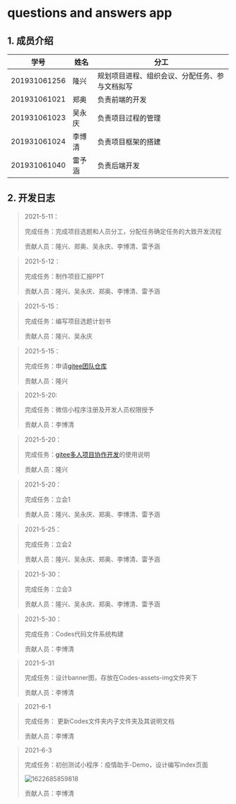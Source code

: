 # questions and answers app

## 1. 成员介绍

| 学号         | 姓名   | 分工                                           |
| ------------ | ------ | ---------------------------------------------- |
| 201931061256 | 隆兴   | 规划项目进程、组织会议、分配任务、参与文档拟写 |
| 201931061021 | 郑奥   | 负责前端的开发                                 |
| 201931061023 | 吴永庆 | 负责项目过程的管理                             |
| 201931061024 | 李博清 | 负责项目框架的搭建                             |
| 201931061040 | 雷予涵 | 负责后端开发                                   |

## 2. 开发日志

> 2021-5-11：
>
> 完成任务：完成项目选题和人员分工，分配任务确定任务的大致开发流程
>
> 贡献人员：隆兴、郑奥、吴永庆、李博清、雷予涵

>2021-5-12：
>
>完成任务：制作项目汇报PPT
>
>贡献人员：隆兴、吴永庆、郑奥、李博清、雷予涵

>2021-5-15：
>
>完成任务：编写项目选题计划书
>
>贡献人员：隆兴、吴永庆

>2021-5-15：
>
>完成任务：申请[gitee团队仓库](https://gitee.com/software-engineering-practice)
>
>贡献人员：隆兴

> 2021-5-20:
>
> 完成任务：微信小程序注册及开发人员权限授予
>
> 贡献人员：李博清

>2021-5-20：
>
>完成任务：[gitee多人项目协作开发](https://blog.csdn.net/u013763970/article/details/103952921)的使用说明
>
>贡献人员：隆兴

> 2021-5-20：
>
> 完成任务：立会1
>
> 贡献人员：隆兴、吴永庆、郑奥、李博清、雷予涵

>2021-5-25：
>
>完成任务：立会2
>
>贡献人员：隆兴、吴永庆、郑奥、李博清、雷予涵

> 2021-5-30：
>
> 完成任务：立会3
>
> 贡献人员：隆兴、吴永庆、郑奥、李博清、雷予涵

> 2021-5-30：
>
> 完成任务：Codes代码文件系统构建
>
> 贡献人员：李博清

> 2021-5-31
>
> 完成任务：设计banner图，存放在Codes-assets-img文件夹下
>
> 贡献人员：李博清

> 2021-6-1
>
> 完成任务： 更新Codes文件夹内子文件夹及其说明文档
>
> 贡献人员：李博清

> 2021-6-3
>
> 完成任务：初创测试小程序：疫情助手-Demo，设计编写index页面
>
> ![1622685859818](C:\Users\17964\AppData\Roaming\Typora\typora-user-images\1622685859818.png)
>
> 贡献人员：李博清